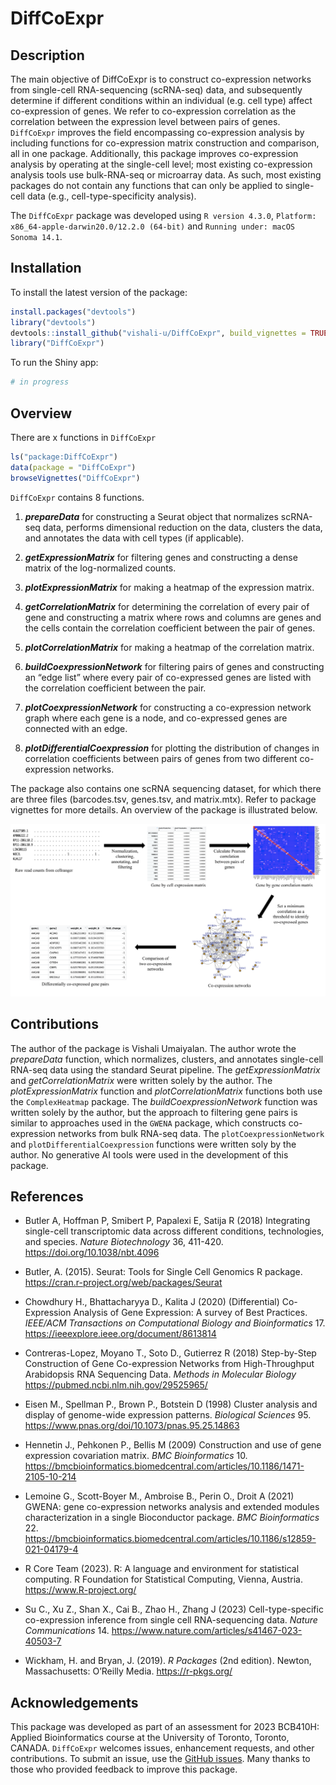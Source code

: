 
<!-- README.md is generated from README.Rmd. Please edit that file -->

# DiffCoExpr

## Description

The main objective of DiffCoExpr is to construct co-expression networks
from single-cell RNA-sequencing (scRNA-seq) data, and subsequently
determine if different conditions within an individual (e.g. cell type)
affect co-expression of genes. We refer to co-expression correlation as
the correlation between the expression level between pairs of genes.
`DiffCoExpr` improves the field encompassing co-expression analysis by
including functions for co-expression matrix construction and
comparison, all in one package. Additionally, this package improves
co-expression analysis by operating at the single-cell level; most
existing co-expression analysis tools use bulk-RNA-seq or microarray
data. As such, most existing packages do not contain any functions that
can only be applied to single-cell data (e.g., cell-type-specificity
analysis).

The `DiffCoExpr` package was developed using `R version 4.3.0`,
`Platform: x86_64-apple-darwin20.0/12.2.0 (64-bit)` and
`Running under: macOS Sonoma 14.1`.

## Installation

To install the latest version of the package:

``` r
install.packages("devtools")
library("devtools")
devtools::install_github("vishali-u/DiffCoExpr", build_vignettes = TRUE)
library("DiffCoExpr")
```

To run the Shiny app:

``` r
# in progress
```

## Overview

There are x functions in `DiffCoExpr`

``` r
ls("package:DiffCoExpr")
data(package = "DiffCoExpr") 
browseVignettes("DiffCoExpr")
```

`DiffCoExpr` contains 8 functions.

1.  ***prepareData*** for constructing a Seurat object that normalizes
    scRNA-seq data, performs dimensional reduction on the data, clusters
    the data, and annotates the data with cell types (if applicable).

2.  ***getExpressionMatrix*** for filtering genes and constructing a
    dense matrix of the log-normalized counts.

3.  ***plotExpressionMatrix*** for making a heatmap of the expression
    matrix.

4.  ***getCorrelationMatrix*** for determining the correlation of every
    pair of gene and constructing a matrix where rows and columns are
    genes and the cells contain the correlation coefficient between the
    pair of genes.

5.  ***plotCorrelationMatrix*** for making a heatmap of the correlation
    matrix.

6.  ***buildCoexpressionNetwork*** for filtering pairs of genes and
    constructing an “edge list” where every pair of co-expressed genes
    are listed with the correlation coefficient between the pair.

7.  ***plotCoexpressionNetwork*** for constructing a co-expression
    network graph where each gene is a node, and co-expressed genes are
    connected with an edge.

8.  ***plotDifferentialCoexpression*** for plotting the distribution of
    changes in correlation coefficients between pairs of genes from two
    different co-expression networks.

The package also contains one scRNA sequencing dataset, for which there
are three files (barcodes.tsv, genes.tsv, and matrix.mtx). Refer to
package vignettes for more details. An overview of the package is
illustrated below.

![](./inst/extdata/Umaiyalan_V_A1.png)

## Contributions

The author of the package is Vishali Umaiyalan. The author wrote the
*prepareData* function, which normalizes, clusters, and annotates
single-cell RNA-seq data using the standard Seurat pipeline. The
*getExpressionMatrix* and *getCorrelationMatrix* were written solely by
the author. The *plotExpressionMatrix* function and
*plotCorrelationMatrix* functions both use the `ComplexHeatmap` package.
The *buildCoexpressionNetwork* function was written solely by the
author, but the approach to filtering gene pairs is similar to
approaches used in the `GWENA` package, which constructs co-expression
networks from bulk RNA-seq data. The `plotCoexpressionNetwork` and
`plotDifferentialCoexpression` functions were written soly by the
author. No generative AI tools were used in the development of this
package.

## References

- Butler A, Hoffman P, Smibert P, Papalexi E, Satija R (2018)
  Integrating single-cell transcriptomic data across different
  conditions, technologies, and species. *Nature Biotechnology* 36,
  411-420. <https://doi.org/10.1038/nbt.4096>

- Butler, A. (2015). Seurat: Tools for Single Cell Genomics R package.
  <https://cran.r-project.org/web/packages/Seurat>

- Chowdhury H., Bhattacharyya D., Kalita J (2020) (Differential)
  Co-Expression Analysis of Gene Expression: A survey of Best Practices.
  *IEEE/ACM Transactions on Computational Biology and
  Bioinformatics* 17. <https://ieeexplore.ieee.org/document/8613814>

- Contreras-Lopez, Moyano T., Soto D., Gutierrez R (2018) Step-by-Step
  Construction of Gene Co-expression Networks from High-Throughput
  Arabidopsis RNA Sequencing Data. *Methods in Molecular Biology*
  <https://pubmed.ncbi.nlm.nih.gov/29525965/>

- Eisen M., Spellman P., Brown P., Botstein D (1998) Cluster analysis
  and display of genome-wide expression patterns. *Biological
  Sciences* 95. <https://www.pnas.org/doi/10.1073/pnas.95.25.14863>

- Hennetin J., Pehkonen P., Bellis M (2009) Construction and use of gene
  expression covariation matrix. *BMC Bioinformatics* 10.
  <https://bmcbioinformatics.biomedcentral.com/articles/10.1186/1471-2105-10-214>

- Lemoine G., Scott-Boyer M., Ambroise B., Perin O., Droit A (2021)
  GWENA: gene co-expression networks analysis and extended modules
  characterization in a single Bioconductor package. *BMC
  Bioinformatics* 22.
  <https://bmcbioinformatics.biomedcentral.com/articles/10.1186/s12859-021-04179-4>

- R Core Team (2023). R: A language and environment for statistical
  computing. R Foundation for Statistical Computing, Vienna, Austria.
  <https://www.R-project.org/>

- Su C., Xu Z., Shan X., Cai B., Zhao H., Zhang J (2023)
  Cell-type-specific co-expression inference from single cell
  RNA-sequencing data. *Nature Communications* 14.
  <https://www.nature.com/articles/s41467-023-40503-7>

- Wickham, H. and Bryan, J. (2019). *R Packages* (2nd edition). Newton,
  Massachusetts: O’Reilly Media. <https://r-pkgs.org/>

## Acknowledgements

This package was developed as part of an assessment for 2023 BCB410H:
Applied Bioinformatics course at the University of Toronto, Toronto,
CANADA. `DiffCoExpr` welcomes issues, enhancement requests, and other
contributions. To submit an issue, use the [GitHub
issues](https://github.com/vishali-u/DiffCoExpr/issues). Many thanks to
those who provided feedback to improve this package.
